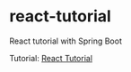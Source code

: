 # react-tutorial
React tutorial with Spring Boot

Tutorial: [React Tutorial](https://facebook.github.io/react/docs/tutorial.html)
